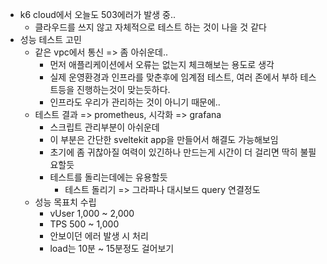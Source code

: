 - k6 cloud에서 오늘도 503에러가 발생 중..
	- 클라우드를 쓰지 않고 자체적으로 테스트 하는 것이 나을 것 같다	
- 성능 테스트 고민
	- 같은 vpc에서 통신 => 좀 아쉬운데..
		- 먼저 애플리케이션에서 오류는 없는지 체크해보는 용도로 생각
		- 실제 운영환경과 인프라를 맞춘후에 임계점 테스트, 여러 존에서 부하 테스트등을 진행하는것이 맞는듯하다.
		- 인프라도 우리가 관리하는 것이 아니기 때문에..
	- 테스트 결과 => prometheus, 시각화 => grafana
		- 스크립트 관리부분이 아쉬운데
		- 이 부분은 간단한 sveltekit app을 만들어서 해결도 가능해보임
		- 초기에 좀 귀찮아질 여력이 있긴하나 만드는게 시간이 더 걸리면 딱히 불필요할듯
		- 테스트를 돌리는데에는 유용할듯
			- 테스트 돌리기 => 그라파나 대시보드 query 연결정도
	- 성능 목표치 수립
		- vUser 1,000 ~ 2,000
		- TPS 500 ~ 1,000
		- 안보이던 에러 발생 시 처리
		- load는 10분 ~ 15분정도 걸어보기

